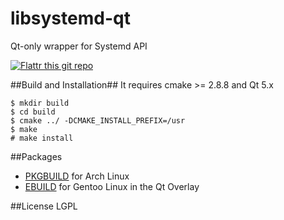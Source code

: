 libsystemd-qt
=============

Qt-only wrapper for Systemd API

[![Flattr this git repo](http://api.flattr.com/button/flattr-badge-large.png)](https://flattr.com/submit/auto?user_id=andreascarpino&url=https://github.com/andreascarpino/libsystemd-qt&title=libsystemd-qt&language=&tags=github&category=software)

##Build and Installation##
It requires cmake >= 2.8.8 and Qt 5.x

    $ mkdir build
    $ cd build
    $ cmake ../ -DCMAKE_INSTALL_PREFIX=/usr
    $ make
    # make install

##Packages
* [PKGBUILD](https://aur.archlinux.org/packages/libsystemd-qt-git/) for Arch Linux
* [EBUILD](https://github.com/gentoo/qt/tree/master/dev-libs/libsystemd-qt) for Gentoo Linux in the Qt Overlay

##License
LGPL
